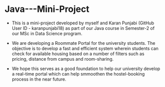 # Java---Mini-Project  
- This is a mini-project developed by myself and Karan Punjabi (GitHub User ID - karanpunjabi18) as part of our Java course in Semester-2 of our MSc in Data Science program.  

- We are developing a Roommate Portal for the university students. The objective is to develop a fast and efficient system wherein students can check for available housing based on a number of filters such as pricing, distance from campus and room-sharing.  

- We hope this serves as a good foundation to help our university develop a real-time portal which can help smmoothen the hostel-booking process in the near future.  
